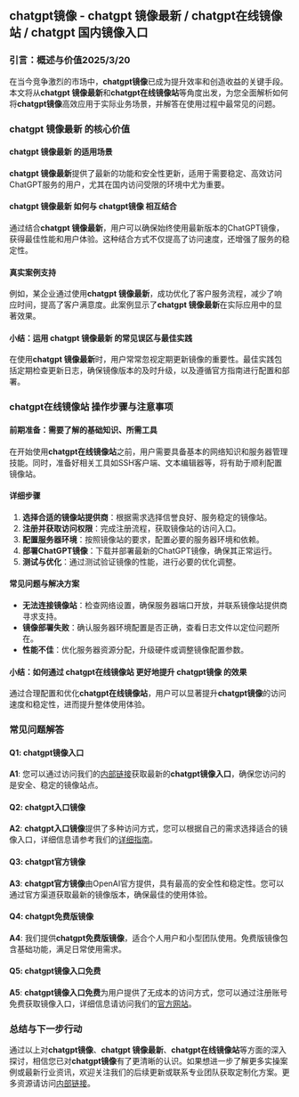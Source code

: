 ## chatgpt镜像 - chatgpt 镜像最新 / chatgpt在线镜像站 / chatgpt 国内镜像入口
### 引言：概述与价值2025/3/20

在当今竞争激烈的市场中，**chatgpt镜像**已成为提升效率和创造收益的关键手段。本文将从**chatgpt 镜像最新**和**chatgpt在线镜像站**等角度出发，为您全面解析如何将**chatgpt镜像**高效应用于实际业务场景，并解答在使用过程中最常见的问题。

### chatgpt 镜像最新 的核心价值

#### chatgpt 镜像最新 的适用场景

**chatgpt 镜像最新**提供了最新的功能和安全性更新，适用于需要稳定、高效访问ChatGPT服务的用户，尤其在国内访问受限的环境中尤为重要。

#### chatgpt 镜像最新 如何与 chatgpt镜像 相互结合

通过结合**chatgpt 镜像最新**，用户可以确保始终使用最新版本的ChatGPT镜像，获得最佳性能和用户体验。这种结合方式不仅提高了访问速度，还增强了服务的稳定性。

#### 真实案例支持

例如，某企业通过使用**chatgpt 镜像最新**，成功优化了客户服务流程，减少了响应时间，提高了客户满意度。此案例显示了**chatgpt 镜像最新**在实际应用中的显著效果。

#### 小结：运用 chatgpt 镜像最新 的常见误区与最佳实践

在使用**chatgpt 镜像最新**时，用户常常忽视定期更新镜像的重要性。最佳实践包括定期检查更新日志，确保镜像版本的及时升级，以及遵循官方指南进行配置和部署。

### chatgpt在线镜像站 操作步骤与注意事项

#### 前期准备：需要了解的基础知识、所需工具

在开始使用**chatgpt在线镜像站**之前，用户需要具备基本的网络知识和服务器管理技能。同时，准备好相关工具如SSH客户端、文本编辑器等，将有助于顺利配置镜像站。

#### 详细步骤

1. **选择合适的镜像站提供商**：根据需求选择信誉良好、服务稳定的镜像站。
2. **注册并获取访问权限**：完成注册流程，获取镜像站的访问入口。
3. **配置服务器环境**：按照镜像站的要求，配置必要的服务器环境和依赖。
4. **部署ChatGPT镜像**：下载并部署最新的ChatGPT镜像，确保其正常运行。
5. **测试与优化**：通过测试验证镜像的性能，进行必要的优化调整。

#### 常见问题与解决方案

- **无法连接镜像站**：检查网络设置，确保服务器端口开放，并联系镜像站提供商寻求支持。
- **镜像部署失败**：确认服务器环境配置是否正确，查看日志文件以定位问题所在。
- **性能不佳**：优化服务器资源分配，升级硬件或调整镜像配置参数。

#### 小结：如何通过 chatgpt在线镜像站 更好地提升 chatgpt镜像 的效果

通过合理配置和优化**chatgpt在线镜像站**，用户可以显著提升**chatgpt镜像**的访问速度和稳定性，进而提升整体使用体验。

### 常见问题解答

#### Q1: chatgpt镜像入口

**A1**: 您可以通过访问我们的[内部链接](https://soruxgpt.top/282.html)获取最新的**chatgpt镜像入口**，确保您访问的是安全、稳定的镜像站点。

#### Q2: chatgpt入口镜像

**A2**: **chatgpt入口镜像**提供了多种访问方式，您可以根据自己的需求选择适合的镜像入口，详细信息请参考我们的[详细指南](https://soruxgpt.top/282.html)。

#### Q3: chatgpt官方镜像

**A3**: **chatgpt官方镜像**由OpenAI官方提供，具有最高的安全性和稳定性。您可以通过官方渠道获取最新的镜像版本，确保最佳的使用体验。

#### Q4: chatgpt免费版镜像

**A4**: 我们提供**chatgpt免费版镜像**，适合个人用户和小型团队使用。免费版镜像包含基础功能，满足日常使用需求。

#### Q5: chatgpt镜像入口免费

**A5**: **chatgpt镜像入口免费**为用户提供了无成本的访问方式，您可以通过注册账号免费获取镜像入口，详细信息请访问我们的[官方网站](https://soruxgpt.top/282.html)。

### 总结与下一步行动

通过以上对**chatgpt镜像**、**chatgpt 镜像最新**、**chatgpt在线镜像站**等方面的深入探讨，相信您已对**chatgpt镜像**有了更清晰的认识。如果想进一步了解更多实操案例或最新行业资讯，欢迎关注我们的后续更新或联系专业团队获取定制化方案。更多资源请访问[内部链接](https://soruxgpt.top/282.html)。

